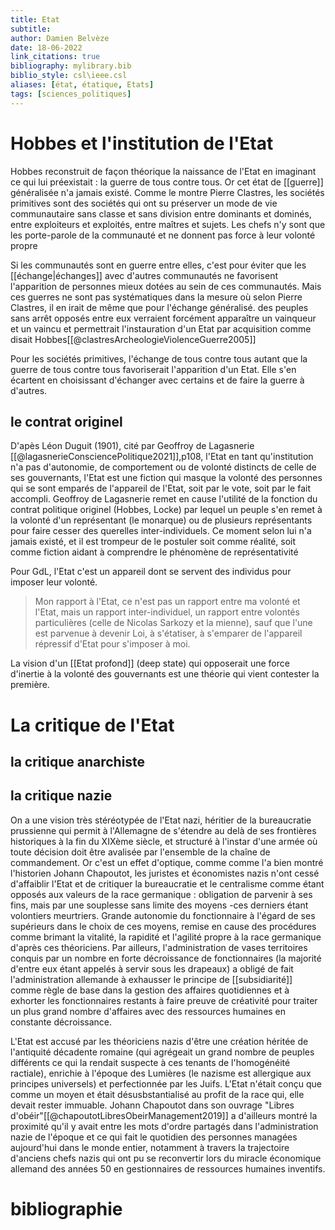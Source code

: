 ```yaml
---
title: Etat
subtitle:
author: Damien Belvèze
date: 18-06-2022
link_citations: true
bibliography: mylibrary.bib
biblio_style: csl\ieee.csl
aliases: [état, étatique, Etats]
tags: [sciences_politiques]
---
```


# Hobbes et l'institution de l'Etat

Hobbes reconstruit de façon théorique la naissance de l'Etat en imaginant ce qui lui préexistait : la guerre de tous contre tous. Or cet état de [[guerre]] généralisée n'a jamais existé. 
Comme le montre Pierre Clastres, les sociétés primitives sont des sociétés qui ont su préserver un mode de vie communautaire sans classe et sans division entre dominants et dominés, entre exploiteurs et exploités, entre maîtres et sujets. Les chefs n'y sont que les porte-parole de la communauté et ne donnent pas force à leur volonté propre

Si les communautés sont en guerre entre elles, c'est pour éviter que les [[échange|échanges]] avec d'autres communautés ne favorisent l'apparition de personnes mieux dotées au sein de ces communautés. Mais ces guerres ne sont pas systématiques dans la mesure où selon Pierre Clastres, il en irait de même que pour l'échange généralisé. 
des peuples sans arrêt opposés entre eux verraient forcément apparaître un vainqueur et un vaincu et permettrait l'instauration d'un Etat par acquisition comme disait Hobbes[[@clastresArcheologieViolenceGuerre2005]]

Pour les sociétés primitives, l'échange de tous contre tous autant que la guerre de tous contre tous favoriserait l'apparition d'un Etat. Elle s'en écartent en choisissant d'échanger avec certains et de faire la guerre à d'autres.

## le contrat originel

D'apès Léon Duguit (1901), cité par Geoffroy de Lagasnerie [[@lagasnerieConsciencePolitique2021]],p108, l'Etat en tant qu'institution n'a pas d'autonomie, de comportement ou de volonté distincts de celle de ses gouvernants, l'Etat est une fiction qui masque la volonté des personnes qui se sont emparés de l'appareil de l'Etat, soit par le vote, soit par le fait accompli.
Geoffroy de Lagasnerie remet en cause l'utilité de la fonction du contrat politique originel (Hobbes, Locke) par lequel un peuple s'en remet à la volonté d'un représentant (le monarque) ou de plusieurs représentants pour faire cesser des querelles inter-individuels. Ce moment selon lui n'a jamais existé, et il est trompeur de le postuler soit comme réalité, soit comme fiction aidant à comprendre le phénomène de représentativité


Pour GdL, l'Etat c'est un appareil dont se servent des individus pour imposer leur volonté.

> Mon rapport à l'Etat, ce n'est pas un rapport entre ma volonté et l'Etat, mais un rapport inter-individuel, un rapport entre volontés particulières (celle de Nicolas Sarkozy et la mienne), sauf que l'une est parvenue à devenir Loi, à s'étatiser, à s'emparer de l'appareil répressif d'Etat pour s'imposer à moi. 

La vision d'un [[Etat profond]] (deep state) qui opposerait une force d'inertie à la volonté des gouvernants est une théorie qui vient contester la première. 


# La critique de l'Etat

## la critique anarchiste

## la critique nazie

On a une vision très stéréotypée de l'Etat nazi, héritier de la bureaucratie prussienne qui permit à l'Allemagne de s'étendre au delà de ses frontières historiques à la fin du XIXème siècle, et structuré à l'instar d'une armée où toute décision doit être avalisée par l'ensemble de la chaîne de commandement. 
Or c'est un effet d'optique, comme comme l'a bien montré l'historien Johann Chapoutot, les juristes et économistes nazis n'ont cessé d'affaiblir l'Etat et de critiquer la bureaucratie et le centralisme comme étant opposés aux valeurs de la race germanique : obligation de parvenir à ses fins, mais par une souplesse sans limite des moyens -ces derniers étant volontiers meurtriers. Grande autonomie du fonctionnaire à l'égard de ses supérieurs dans le choix de ces moyens, remise en cause des procédures comme brimant la vitalité, la rapidité et l'agilité propre à la race germanique d'après ces théoriciens. 
Par ailleurs, l'administration de vases territoires conquis par un nombre en forte décroissance de fonctionnaires (la majorité d'entre eux étant appelés à servir sous les drapeaux) a obligé de fait l'administration allemande à exhausser le principe de [[subsidiarité]] comme règle de base dans la gestion des affaires quotidiennes et à exhorter les fonctionnaires restants à faire preuve de créativité pour traiter un plus grand nombre d'affaires avec des ressources humaines en constante décroissance. 

L'Etat est accusé par les théoriciens nazis d'être une création héritée de l'antiquité décadente romaine (qui agrégeait un grand nombre de peuples différents ce qui la rendait suspecte à ces tenants de l'homogénéité ractiale), enrichie à l'époque des Lumières (le nazisme est allergique aux principes universels) et perfectionnée par les Juifs. L'Etat n'était conçu que comme un moyen et était désusbstantialisé au profit de la race qui, elle devait rester immuable. 
Johann Chapoutot dans son ouvrage "Libres d'obéir"[[@chapoutotLibresObeirManagement2019]] a d'ailleurs montré la proximité qu'il y avait entre les mots d'ordre partagés dans l'administration nazie de l'époque et ce qui fait le quotidien des personnes managées aujourd'hui dans le monde entier, notamment à travers la trajectoire d'anciens chefs nazis qui ont pu se reconvertir lors du miracle économique allemand des années 50 en gestionnaires de ressources humaines inventifs.





# bibliographie

